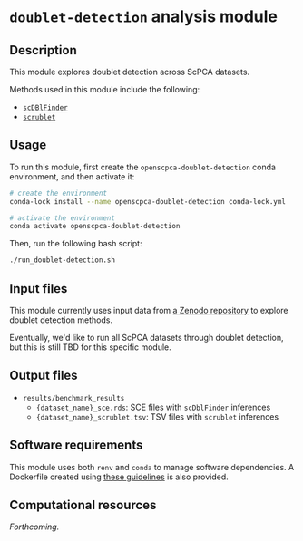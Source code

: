 # `doublet-detection` analysis module

## Description

This module explores doublet detection across ScPCA datasets.

Methods used in this module include the following:

- [`scDBlFinder`](https://bioconductor.org/packages/release/bioc/html/scDblFinder.html)
- [`scrublet`](https://github.com/swolock/scrublet)


## Usage

To run this module, first create the `openscpca-doublet-detection` conda environment, and then activate it:

```sh
# create the environment
conda-lock install --name openscpca-doublet-detection conda-lock.yml

# activate the environment
conda activate openscpca-doublet-detection
```

Then, run the following bash script:

```sh
./run_doublet-detection.sh
```

## Input files

This module currently uses input data from [a Zenodo repository](https://doi.org/10.5281/zenodo.4562782) to explore doublet detection methods.

Eventually, we'd like to run all ScPCA datasets through doublet detection, but this is still TBD for this specific module.

## Output files

- `results/benchmark_results`
    - `{dataset_name}_sce.rds`: SCE files with `scDblFinder` inferences
    - `{dataset_name}_scrublet.tsv`: TSV files with `scrublet` inferences

## Software requirements

This module uses both `renv` and `conda` to manage software dependencies.
A Dockerfile created using [these guidelines](https://openscpca.readthedocs.io/en/latest/software-platforms/docker/docker-images/#r-based-images) is also provided.

## Computational resources

_Forthcoming._
